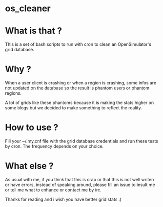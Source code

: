 os_cleaner
==========

What is that ?
==============
This is a set of bash scripts to run with cron to clean an OpenSimulator's grid database.

Why ?
=====
When a user client is crashing or when a region is crashing, some infos are not updated on the database so the result is phantom users or phantom regions.

A lot of grids like these phantoms because it is making the stats higher on some blogs but we decided to make something to reflect the reality.

How to use ?
============
Fill your ~/.my.cnf file with the grid database credentials and run these tests by cron. The frequency depends on your choice.

What else ?
===========
As usual with me, if you think that this is crap or that this is not well writen or have errors, instead of speaking around, please fill an issue to insult me or tell me what to enhance or contact me by irc.

Thanks for reading and i wish you have better grid stats :)
